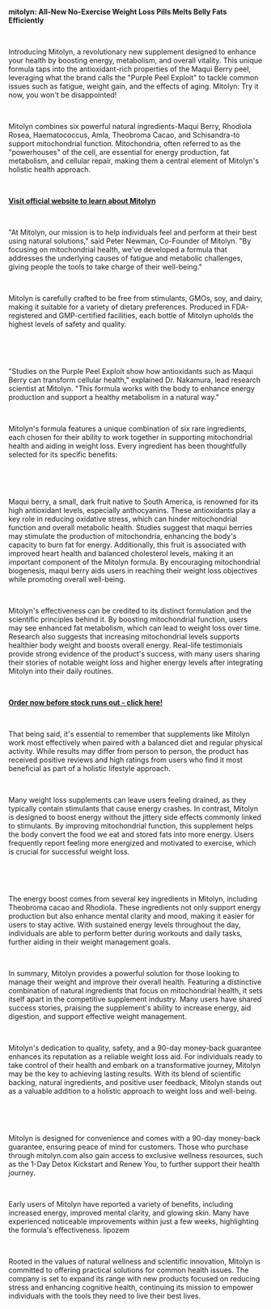 <p><strong>m</strong><strong>itolyn: All-New No-Exercise Weight Loss Pills Melts Belly Fats Efficiently</strong></p>
<p>&nbsp;</p>
<p>Introducing Mitolyn, a revolutionary new supplement designed to enhance your health by boosting energy, metabolism, and overall vitality. This unique formula taps into the antioxidant-rich properties of the Maqui Berry peel, leveraging what the brand calls the "Purple Peel Exploit" to tackle common issues such as fatigue, weight gain, and the effects of aging. Mitolyn: Try it now, you won't be disappointed!</p>
<p>&nbsp;</p>
<p>Mitolyn combines six powerful natural ingredients-Maqui Berry, Rhodiola Rosea, Haematococcus, Amla, Theobroma Cacao, and Schisandra-to support mitochondrial function. Mitochondria, often referred to as the "powerhouses" of the cell, are essential for energy production, fat metabolism, and cellular repair, making them a central element of Mitolyn's holistic health approach.</p>
<p>&nbsp;</p>
<p><strong><a href="https://d8542ap6xjs6-l5isrxk785x0w.hop.clickbank.net/">Visit official website to learn about Mitolyn</a></strong></p>
<p>&nbsp;</p>
<p>"At Mitolyn, our mission is to help individuals feel and perform at their best using natural solutions," said Peter Newman, Co-Founder of Mitolyn. "By focusing on mitochondrial health, we've developed a formula that addresses the underlying causes of fatigue and metabolic challenges, giving people the tools to take charge of their well-being."</p>
<p>&nbsp;</p>
<p>Mitolyn is carefully crafted to be free from stimulants, GMOs, soy, and dairy, making it suitable for a variety of dietary preferences. Produced in FDA-registered and GMP-certified facilities, each bottle of Mitolyn upholds the highest levels of safety and quality.</p>
<p>&nbsp;</p>
<p>&nbsp;</p>
<p>"Studies on the Purple Peel Exploit show how antioxidants such as Maqui Berry can transform cellular health," explained Dr. Nakamura, lead research scientist at Mitolyn. "This formula works with the body to enhance energy production and support a healthy metabolism in a natural way."</p>
<p>&nbsp;</p>
<p>Mitolyn's formula features a unique combination of six rare ingredients, each chosen for their ability to work together in supporting mitochondrial health and aiding in weight loss. Every ingredient has been thoughtfully selected for its specific benefits:</p>
<p>&nbsp;</p>
<p>&nbsp;</p>
<p>Maqui berry, a small, dark fruit native to South America, is renowned for its high antioxidant levels, especially anthocyanins. These antioxidants play a key role in reducing oxidative stress, which can hinder mitochondrial function and overall metabolic health. Studies suggest that maqui berries may stimulate the production of mitochondria, enhancing the body's capacity to burn fat for energy. Additionally, this fruit is associated with improved heart health and balanced cholesterol levels, making it an important component of the Mitolyn formula. By encouraging mitochondrial biogenesis, maqui berry aids users in reaching their weight loss objectives while promoting overall well-being.</p>
<p>&nbsp;</p>
<p>Mitolyn's effectiveness can be credited to its distinct formulation and the scientific principles behind it. By boosting mitochondrial function, users may see enhanced fat metabolism, which can lead to weight loss over time. Research also suggests that increasing mitochondrial levels supports healthier body weight and boosts overall energy. Real-life testimonials provide strong evidence of the product's success, with many users sharing their stories of notable weight loss and higher energy levels after integrating Mitolyn into their daily routines.</p>
<p>&nbsp;</p>
<p><u><strong><a href="https://d8542ap6xjs6-l5isrxk785x0w.hop.clickbank.net/">Order now before stock runs out - click here!</a></strong></u></p>
<p>&nbsp;</p>
<p>That being said, it's essential to remember that supplements like Mitolyn work most effectively when paired with a balanced diet and regular physical activity. While results may differ from person to person, the product has received positive reviews and high ratings from users who find it most beneficial as part of a holistic lifestyle approach.</p>
<p>&nbsp;</p>
<p>Many weight loss supplements can leave users feeling drained, as they typically contain stimulants that cause energy crashes. In contrast, Mitolyn is designed to boost energy without the jittery side effects commonly linked to stimulants. By improving mitochondrial function, this supplement helps the body convert the food we eat and stored fats into more energy. Users frequently report feeling more energized and motivated to exercise, which is crucial for successful weight loss.</p>
<p>&nbsp;</p>
<p>&nbsp;</p>
<p>The energy boost comes from several key ingredients in Mitolyn, including Theobroma cacao and Rhodiola. These ingredients not only support energy production but also enhance mental clarity and mood, making it easier for users to stay active. With sustained energy levels throughout the day, individuals are able to perform better during workouts and daily tasks, further aiding in their weight management goals.</p>
<p>&nbsp;</p>
<p>In summary, Mitolyn provides a powerful solution for those looking to manage their weight and improve their overall health. Featuring a distinctive combination of natural ingredients that focus on mitochondrial health, it sets itself apart in the competitive supplement industry. Many users have shared success stories, praising the supplement's ability to increase energy, aid digestion, and support effective weight management.</p>
<p>&nbsp;</p>
<p>Mitolyn's dedication to quality, safety, and a 90-day money-back guarantee enhances its reputation as a reliable weight loss aid. For individuals ready to take control of their health and embark on a transformative journey, Mitolyn may be the key to achieving lasting results. With its blend of scientific backing, natural ingredients, and positive user feedback, Mitolyn stands out as a valuable addition to a holistic approach to weight loss and well-being.</p>
<p>&nbsp;</p>
<p>&nbsp;</p>
<p>Mitolyn is designed for convenience and comes with a 90-day money-back guarantee, ensuring peace of mind for customers. Those who purchase through mitolyn.com also gain access to exclusive wellness resources, such as the 1-Day Detox Kickstart and Renew You, to further support their health journey.</p>
<p>&nbsp;</p>
<p>Early users of Mitolyn have reported a variety of benefits, including increased energy, improved mental clarity, and glowing skin. Many have experienced noticeable improvements within just a few weeks, highlighting the formula's effectiveness. lipozem</p>
<p>&nbsp;</p>
<p>Rooted in the values of natural wellness and scientific innovation, Mitolyn is committed to offering practical solutions for common health issues. The company is set to expand its range with new products focused on reducing stress and enhancing cognitive health, continuing its mission to empower individuals with the tools they need to live their best lives.</p>
<p>&nbsp;</p>
